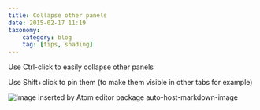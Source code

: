 ```yaml
---
title: Collapse other panels
date: 2015-02-17 11:19
taxonomy:
    category: blog
    tag: [tips, shading]
---
```

Use Ctrl-click to easily collapse other panels

Use Shift+click to pin them (to make them visible in other tabs for example)


![Image inserted by Atom editor package auto-host-markdown-image](http://i.imgur.com/dzaYXQB.png)

